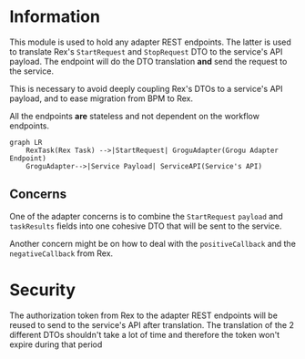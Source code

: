 # Information

This module is used to hold any adapter REST endpoints. The latter is used to translate Rex's `StartRequest`
and `StopRequest` DTO to the service's API payload. The endpoint will do the DTO translation **and**
send the request to the service.

This is necessary to avoid deeply coupling Rex's DTOs to a service's API payload, and to ease migration from BPM to Rex.

All the endpoints **are** stateless and not dependent on the workflow endpoints.

```mermaid
graph LR 
    RexTask(Rex Task) -->|StartRequest| GroguAdapter(Grogu Adapter Endpoint) 
    GroguAdapter-->|Service Payload| ServiceAPI(Service's API)
```

## Concerns

One of the adapter concerns is to combine the `StartRequest` `payload` and `taskResults` fields into one cohesive DTO
that will be sent to the service.

Another concern might be on how to deal with the `positiveCallback` and the `negativeCallback` from Rex.

# Security
The authorization token from Rex to the adapter REST endpoints will be reused to send to the service's API after
translation. The translation of the 2 different DTOs shouldn't take a lot of time and therefore the token won't expire
during that period